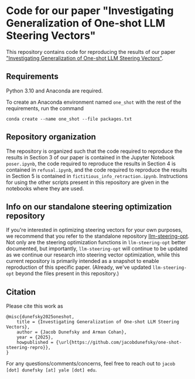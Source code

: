 # Code for our paper "Investigating Generalization of One-shot LLM Steering Vectors"

This repository contains code for reproducing the results of our paper ["Investigating Generalization of One-shot LLM Steering Vectors"](One_shot_steering.pdf).

## Requirements

Python 3.10 and Anaconda are required.

To create an Anaconda environment named `one_shot` with the rest of the requirements, run the command

`conda create --name one_shot --file packages.txt`

## Repository organization

The repository is organized such that the code required to reproduce the results in Section 3 of our paper is contained in the Jupyter Notebook `poser.ipynb`, the code required to reproduce the results in Section 4 is contained in `refusal.ipynb`, and the code required to reproduce the results in Section 5 is contained in `fictitious_info_retraction.ipynb`. Instructions for using the other scripts present in this repository are given in the notebooks where they are used.

## Info on our standalone steering optimization repository

If you're interested in optimizing steering vectors for your own purposes, we recommend that you refer to the standalone repository [llm-steering-opt](https://github.com/jacobdunefsky/llm-steering-opt). Not only are the steering optimization functions in `llm-steering-opt` better documented, but importantly, `llm-steering-opt` will continue to be updated as we continue our research into steering vector optimization, while this current repository is primarily intended as a snapshot to enable reproduction of this specific paper. (Already, we've updated `llm-steering-opt` beyond the files present in this repository.)

## Citation

Please cite this work as

    @misc{dunefsky2025oneshot,
        title = {Investigating Generalization of One-shot LLM Steering Vectors},
        author = {Jacob Dunefsky and Arman Cohan},
        year = {2025},
        howpublished = {\url{https://github.com/jacobdunefsky/one-shot-steering-repro}},
    }

For any questions/comments/concerns, feel free to reach out to `jacob [dot] dunefsky [at] yale [dot] edu`.
